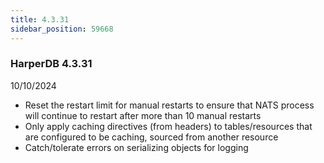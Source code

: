 ```yaml
---
title: 4.3.31
sidebar_position: 59668
---
```


### HarperDB 4.3.31

10/10/2024

- Reset the restart limit for manual restarts to ensure that NATS process will continue to restart after more than 10 manual restarts
- Only apply caching directives (from headers) to tables/resources that are configured to be caching, sourced from another resource
- Catch/tolerate errors on serializing objects for logging
